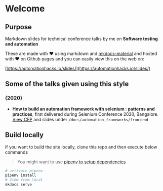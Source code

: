 # Welcome

## Purpose

Markdown slides for technical conference talks by me on **Software testing and automation**

These are made with ❤️ using markdown and
[mkdocs-material](https://squidfunk.github.io/mkdocs-material/) and hosted with ❤️ on Github pages
and you can easily view this on the web on:

[https://automationhacks.io/slides/](https://automationhacks.io/slides/)

## Some of the talks given using this style

### (2020)

- **How to build an automation framework with selenium : patterns and practices**, first delivered
  during Selenium Conference 2020, Bangalore.
  [View CFP](https://confengine.com/selenium-conf-2020/proposal/13303/how-to-build-an-automation-framework-with-selenium-patterns-and-practices)
  and slides under `/docs/automation_frameworks/frontend`

## Build locally

If you want to build the site locally, clone this repo and then execute below commands

> You might want to use
> [pipenv to setup dependencies](https://automationhacks.io/2020/07/12/how-to-manage-your-python-virtualenvs-with-pipenv/)

```zsh
# activate pipenv
pipenv install
# View from local
mkdocs serve
```
